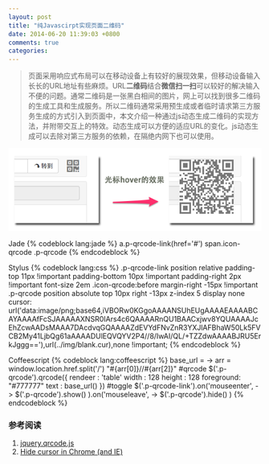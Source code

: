 ```yaml
---
layout: post
title: "纯Javascirpt实现页面二维码"
date: 2014-06-20 11:39:03 +0800
comments: true
categories:
---
```

>页面采用响应式布局可以在移动设备上有较好的展现效果，但移动设备输入长长的URL地址有些麻烦。URL**二维码**结合**微信扫一扫**可以较好的解决输入不便的问题。通常二维码是一张黑白相间的图片，网上可以找到很多二维码的生成工具和生成服务。所以二维码通常采用预生成或者临时请求第三方服务生成的方式引入到页面中，本文介绍一种通过js动态生成二维码的实现方法，并附带交互上的特效。动态生成可以方便的适应URL的变化。js动态生成可以去除对第三方服务的依赖，在隔绝内网下也可以使用。

![页面二维码效果图](/images/post/2014-06-20/qrcode.png)

<!-- more -->

Jade
{% codeblock lang:jade %}
a.p-qrcode-link(href='#')
  span.icon-qrcode
    .p-qrcode
{% endcodeblock %}

Stylus
{% codeblock lang:css %}
.p-qrcode-link
  position relative
  padding-top 11px !important
  padding-bottom 10px !important
  padding-right 2px !important
  font-size 2em
  .icon-qrcode:before
    margin-right -15px !important
.p-qrcode
  position absolute
  top 10px
  right -13px
  z-index 5
  display none
  cursor: url('data:image/png;base64,iVBORw0KGgoAAAANSUhEUgAAAAEAAAABCAYAAAAfFcSJAAAAAXNSR0IArs4c6QAAAARnQU1BAACxjwv8YQUAAAAJcEhZcwAADsMAAA7DAcdvqGQAAAAZdEVYdFNvZnR3YXJlAFBhaW50Lk5FVCB2My41LjbQg61aAAAADUlEQVQYV2P4//8/IwAI/QL/+TZZdwAAAABJRU5ErkJggg=='),url(../img/blank.cur),none !important;
{% endcodeblock %}

Coffeescript
{% codeblock lang:coffeescript %}
base_url = ->
  arr = window.location.href.split('/')
  "#{arr[0]}//#{arr[2]}"
#qrcode
  $('.p-qrcode').qrcode({
  rendeer : 'table'
  width   : 128
  height  : 128
  foreground: "#777777"
  text    : base_url()
})
#toggle
$('.p-qrcode-link').on('mouseenter', ->
  $('.p-qrcode').show()
).on('mouseleave', ->
  $('.p-qrcode').hide()
)
{% endcodeblock %}

### 参考阅读
1. [jquery.qrcode.js](https://github.com/jeromeetienne/jquery-qrcode)
2. [Hide cursor in Chrome (and IE)](http://stackoverflow.com/questions/2636068/hide-cursor-in-chrome-and-ie)